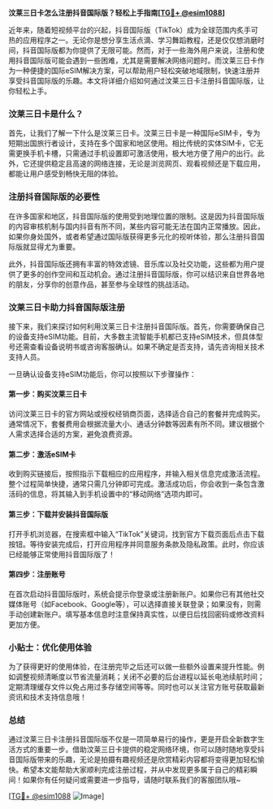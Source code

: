 **汶莱三日卡怎么注册抖音国际版？轻松上手指南[[TG💪+ @esim1088](https://t.me/s/esim1088)]**

近年来，随着短视频平台的兴起，抖音国际版（TikTok）成为全球范围内炙手可热的应用程序之一。无论你是想分享生活点滴、学习舞蹈教程，还是仅仅想消磨时间，抖音国际版都为你提供了无限可能。然而，对于一些海外用户来说，注册和使用抖音国际版可能会遇到一些困难，尤其是需要解决网络问题时。而汶莱三日卡作为一种便捷的国际eSIM解决方案，可以帮助用户轻松突破地域限制，快速注册并享受抖音国际版的乐趣。本文将详细介绍如何通过汶莱三日卡注册抖音国际版，让你轻松上手。

### 汶莱三日卡是什么？

首先，让我们了解一下什么是汶莱三日卡。汶莱三日卡是一种国际eSIM卡，专为短期出国旅行者设计，支持在多个国家和地区使用。相比传统的实体SIM卡，它无需更换手机卡槽，只需通过手机设置即可激活使用，极大地方便了用户的出行。此外，它还提供稳定且高速的网络连接，无论是浏览网页、观看视频还是下载应用，都能让用户感受到畅快无阻的体验。

### 注册抖音国际版的必要性

在许多国家和地区，抖音国际版的使用受到地理位置的限制。这是因为抖音国际版的内容审核机制与国内抖音有所不同，某些内容可能无法在国内正常播放。因此，如果你身处国外，或者希望通过国际版获得更多元化的视听体验，那么注册抖音国际版就显得尤为重要。

此外，抖音国际版还拥有丰富的特效滤镜、音乐库以及社交功能，这些都为用户提供了更多的创作空间和互动机会。通过注册抖音国际版，你可以结识来自世界各地的朋友，分享你的创意作品，甚至参与全球性的挑战活动。

### 汶莱三日卡助力抖音国际版注册

接下来，我们来探讨如何利用汶莱三日卡注册抖音国际版。首先，你需要确保自己的设备支持eSIM功能。目前，大多数主流智能手机都已支持eSIM技术，但具体型号还需查看设备说明书或咨询客服确认。如果不确定是否支持，请先咨询相关技术支持人员。

一旦确认设备支持eSIM功能后，你可以按照以下步骤操作：

#### 第一步：购买汶莱三日卡

访问汶莱三日卡的官方网站或授权经销商页面，选择适合自己的套餐并完成购买。通常情况下，套餐费用会根据流量大小、通话分钟数等因素有所不同。建议根据个人需求选择合适的方案，避免浪费资源。

#### 第二步：激活eSIM卡

收到购买链接后，按照指示下载相应的应用程序，并输入相关信息完成激活流程。整个过程简单快捷，通常只需几分钟即可完成。激活成功后，你会收到一条包含激活码的信息，将其输入到手机设置中的“移动网络”选项内即可。

#### 第三步：下载并安装抖音国际版

打开手机浏览器，在搜索框中输入“TikTok”关键词，找到官方下载页面后点击下载按钮。等待安装完成后，打开应用程序并同意服务条款及隐私政策。此时，你应该已经能够正常使用抖音国际版了！

#### 第四步：注册账号

在首次启动抖音国际版时，系统会提示你登录或注册新账户。如果你已有其他社交媒体账号（如Facebook、Google等），可以选择直接关联登录；如果没有，则需手动创建新账户。填写基本信息时注意保持真实性，以便日后找回密码或修改资料更加方便。

### 小贴士：优化使用体验

为了获得更好的使用体验，在注册完毕之后还可以做一些额外设置来提升性能。例如调整视频清晰度以节省流量消耗；关闭不必要的后台进程以延长电池续航时间；定期清理缓存文件以免占用过多存储空间等等。同时也可以关注官方账号获取最新资讯和技术支持信息哦！

### 总结

通过汶莱三日卡注册抖音国际版不仅是一项简单易行的操作，更是开启全新数字生活方式的重要一步。借助汶莱三日卡提供的稳定网络环境，你可以随时随地享受抖音国际版带来的乐趣，无论是拍摄有趣视频还是欣赏精彩内容都将变得更加轻松愉快。希望本文能帮助大家顺利完成注册过程，并从中发现更多属于自己的精彩瞬间！如果你有任何疑问或需要进一步指导，请随时联系我们的客服团队哦~

[[TG💪+ @esim1088](https://t.me/s/esim1088) ![Image](https://i.postimg.cc/4NQfJmqS/Snipaste-2025-05-13-00-14-12.png)]
